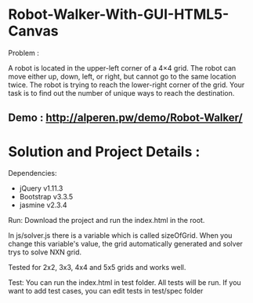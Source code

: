 # Robot-Walker-With-GUI-HTML5-Canvas

Problem : 

A robot is located in the upper-left corner of a 4×4 grid. The robot can move either up, down, left, or right, but cannot go to the same location twice. The robot is trying to reach the lower-right corner of the grid. Your task is to find out the number of unique ways to reach the destination.


Demo : http://alperen.pw/demo/Robot-Walker/
---------------------


# Solution and Project Details :

Dependencies:
* jQuery v1.11.3
* Bootstrap v3.3.5
* jasmine v2.3.4

Run: 
Download the project and run the index.html in the root.

In js/solver.js there is a variable which is called sizeOfGrid. When you change this variable's value, the grid automatically generated and solver trys to solve NXN grid.

Tested for 2x2, 3x3, 4x4 and 5x5 grids and works well.

Test: You can run the index.html in test folder. All tests will be run. If you want to add test cases, you can edit tests in test/spec folder
